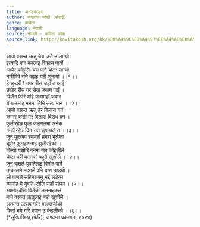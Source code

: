 ```yaml
---
title: अनङ्गरङ्ग
author: जगन्नाथ जोशी (सेढाई)
genre: कविता
language: नेपाली
source: नेपाली - कविता कोश
source_link: http://kavitakosh.org/kk/%E0%A4%9C%E0%A4%97%E0%A4%A8%E0%A5%8D%E0%A4%A8%E0%A4%BE%E0%A4%A5_%E0%A4%9C%E0%A5%8B%E0%A4%B6%E0%A5%80_(%E0%A4%B8%E0%A5%87%E0%A4%A2%E0%A4%BE%E0%A4%88)
---
```


आयो वसन्त ऋतु चैत्र जसै त लाग्यो  
इत्यादि बाग बनलाइ विकास पार्यो ।  
आयेर कोइलि-चरा पनि बोल्न लाग्यो  
नारीषिषे रति बढाइ यही शुनायो ।।१।।  
हे सुन्दरी ! नगर रीस जहाँ त आई  
छाडेर रीस गर सेख जवान पाई ।  
फिर्दैन फेरि यहि जन्ममहाँ जवान  
ये बातलाइ मनमा तिमि सत्य मान ।।२।।  
आयो वसन्त ऋतु हेर विलास गर्न  
कम्मर् कसी गर विलास विरोध हर्न ।  
फुलीरहेछ फुल जङ्गलमा अनेक  
गम्कीरहेछ दिन रात सुगन्धले त ।।३।।  
जुन् फूलका रसमहाँ भ्रमरा भुलेका  
चूसेर फूलहरुलाइ झुलीरहेका ।  
बोल्यो यसोरि बनमा जब कोइलीले  
चेष्टा धरी मदनको बहुतै खुशीले ।।४।।  
जुन् बातले युवतिलाइ विमोह पार्ये  
तत्कालमै मदनले पनि वाण छाडयो ।  
सो वाणले सहिनशक्नु भई लडेका  
व्यामोह भै युवति-टोलि जहाँ रहेका ।।५।।  
भ्यामोहदेखि विउँजी ललनाहरुले  
माने वसन्त ऋतुलाइ बडो खुशीले ।  
अत्यन्त उत्सव गरेर वसन्तजीको  
फिर्दा भये गरि बयान उ केइलीको ।।६।।  
(\*सूक्तिसिन्धु (फेरि), जगदम्बा प्रकाशन, २०२४)
